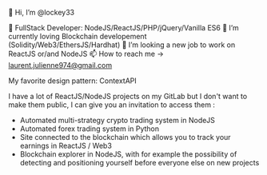 👋 Hi, I’m @lockey33

👀 FullStack Developer: NodeJS/ReactJS/PHP/jQuery/Vanilla ES6
🌱 I’m currently loving Blockchain developement (Solidity/Web3/EthersJS/Hardhat)
💞️ I’m looking a new job to work on ReactJS or/and NodeJS
📫 How to reach me -> laurent.julienne974@gmail.com


My favorite design pattern: ContextAPI

I have a lot of ReactJS/NodeJS projects on my GitLab but I don't want to make them public, I can give you an invitation to access them :

- Automated multi-strategy crypto trading system in NodeJS
- Automated forex trading system in Python
- Site connected to the blockchain which allows you to track your earnings in ReactJS / Web3
- Blockchain explorer in NodeJS, with for example the possibility of detecting and positioning yourself before everyone else on new projects

<!---
lockey33/lockey33 is a ✨ special ✨ repository because its `README.md` (this file) appears on your GitHub profile.
You can click the Preview link to take a look at your changes.
--->
